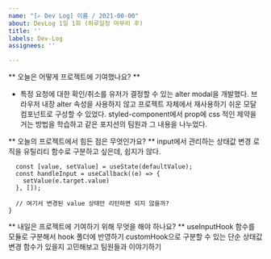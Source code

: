 ```yaml
---
name: "[✍️ Dev Log] 이름 / 2021-00-00"
about: DevLog 1일 1회 (하루일정 마무리 후)
title: ''
labels: Dev-Log
assignees: ''

---
```


** 오늘은 어떻게 프로젝트에 기여했나요? **
* 특정 요청에 대한 확인/취소를 유저가 결정할 수 있는 alter modal을 개발했다. 브라우저 내장 alter 속성을 사용하지 않고 프로젝트 자체에서 재사용하기 쉬운 모달 컴포넌트로 구성할 수 있었다.
styled-component에서 prop에 css 적인 제약을 거는 방법을 학습하고 같은 포지션의 팀원과 그 내용을 나누었다.

** 오늘의 프로젝트에서 힘든 점은 무엇인가요? **
input에서 관리하는 상태값 변경 로직을 유틸리티 함수로 구분하고 싶은데, 쉽지가 않다.
``` const useInputHook = (defaultValue) => {
  const [value, setValue] = useState(defaultValue);
  const handleInput = useCallback((e) => {
    setValue(e.target.value)
  }, []);

  // 여기서 변경된 value 상태만 리턴하면 되지 않을까?
}
```

** 내일은 프로젝트에 기여하기 위해 무엇을 해야 하나요? **
 useInputHook 함수를 모듈로 구분해서 hook 폴더에 반영하기
 customHook으로 구분할 수 있는 단순 상태값 변경 함수가 있을지 고민해보고 팀원들과 이야기하기
